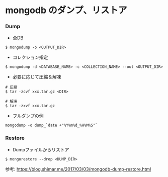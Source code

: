 # mongodb のダンプ、リストア

### Dump

- 全DB
```
$ mongodump -o <OUTPUT_DIR>
```

- コレクション指定
```
$ mongodump -d <DATABASE_NAME> -c <COLLECTION_NAME> --out <OUTPUT_DIR>
```

- 必要に応じて圧縮＆解凍
```
# 圧縮
$ tar -zcvf xxx.tar.gz <DIR>

# 解凍
$ tar -zxvf xxx.tar.gz
```

- フルダンプの例
```
mongodump -o dump_`date +"%Y%m%d_%H%M%S"`
```

### Restore

- Dumpファイルからリストア
```
$ mongorestore --drop <DUMP_DIR>
```

参考: https://blog.shimar.me/2017/03/03/mongodb-dump-restore.html
